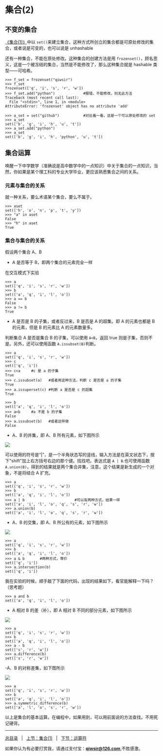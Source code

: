 # 集合(2)

## 不变的集合

[《集合(1)》](./118.md)中以 `set()`来建立集合，这种方式所创立的集合都是可原处修改的集合，或者说是可变的，也可以说是 unhashable

还有一种集合，不能在原处修改。这种集合的创建方法是用 `frozenset()`，顾名思义，这是一个被冻结的集合，当然是不能修改了，那么这种集合就是 hashable 类型——可哈希。

    >>> f_set = frozenset("qiwsir")
    >>> f_set
    frozenset(['q', 'i', 's', 'r', 'w'])
    >>> f_set.add("python")             #报错，不能修改，则无此方法
    Traceback (most recent call last):
      File "<stdin>", line 1, in <module>
    AttributeError: 'frozenset' object has no attribute 'add'
    
    >>> a_set = set("github")           #对比看一看，这是一个可以原处修改的 set
    >>> a_set
    set(['b', 'g', 'i', 'h', 'u', 't'])
    >>> a_set.add("python")
    >>> a_set
    set(['b', 'g', 'i', 'h', 'python', 'u', 't'])

## 集合运算

唤醒一下中学数学（准确说是高中数学中的一点知识）中关于集合的一点知识，当然，你如果是某个理工科的专业大学毕业，更应该熟悉集合之间的关系。

### 元素与集合的关系

就一种关系，要么术语某个集合，要么不属于。

    >>> aset
    set(['h', 'o', 'n', 'p', 't', 'y'])
    >>> "a" in aset
    False
    >>> "h" in aset
    True

### 集合与集合的关系

假设两个集合 A、B

- A 是否等于 B，即两个集合的元素完全一样

在交互模式下实验

    >>> a           
    set(['q', 'i', 's', 'r', 'w'])
    >>> b
    set(['a', 'q', 'i', 'l', 'o'])
    >>> a == b
    False
    >>> a != b
    True

- A 是否是 B 的子集，或者反过来，B 是否是 A 的超集。即 A 的元素也都是 B 的元素，但是 B 的元素比 A 的元素数量多。

判断集合 A 是否是集合 B 的子集，可以使用 `A<B`，返回 true 则是子集，否则不是。另外，还可以使用函数 `A.issubset(B)`判断。

    >>> a
    set(['q', 'i', 's', 'r', 'w'])
    >>> c
    set(['q', 'i'])
    >>> c<a     #c 是 a 的子集
    True
    >>> c.issubset(a)   #或者用这种方法，判断 c 是否是 a 的子集
    True
    >>> a.issuperset(c) #判断 a 是否是 c 的超集
    True
    
    >>> b
    set(['a', 'q', 'i', 'l', 'o'])
    >>> a<b     #a 不是 b 的子集
    False
    >>> a.issubset(b)   #或者这样做
    False

- A、B 的并集，即 A、B 所有元素，如下图所示

![](./1images/11901.png)

可以使用的符号是“|”，是一个半角状态写的竖线，输入方法是在英文状态下，按下"shift"加上右方括号右边的那个键。找找吧。表达式是 `A | B`.也可使用函数 `A.union(B)`，得到的结果就是两个集合并集，注意，这个结果是新生成的一个对象，不是将结合 A 扩充。

    >>> a
    set(['q', 'i', 's', 'r', 'w'])
    >>> b
    set(['a', 'q', 'i', 'l', 'o'])
    >>> a | b                       #可以有两种方式，结果一样
    set(['a', 'i', 'l', 'o', 'q', 's', 'r', 'w'])
    >>> a.union(b)
    set(['a', 'i', 'l', 'o', 'q', 's', 'r', 'w'])

- A、B 的交集，即 A、B 所公有的元素，如下图所示

![](./1images/11902.png)

    >>> a
    set(['q', 'i', 's', 'r', 'w'])
    >>> b
    set(['a', 'q', 'i', 'l', 'o'])
    >>> a & b       #两种方式，等价
    set(['q', 'i'])
    >>> a.intersection(b)
    set(['q', 'i'])

我在实验的时候，顺手敲了下面的代码，出现的结果如下，看官能解释一下吗？（思考题）

    >>> a and b
    set(['a', 'q', 'i', 'l', 'o'])

- A 相对 B 的差（补），即 A 相对 B 不同的部分元素，如下图所示

![](./1images/11903.png)

    >>> a
    set(['q', 'i', 's', 'r', 'w'])
    >>> b
    set(['a', 'q', 'i', 'l', 'o'])
    >>> a - b
    set(['s', 'r', 'w'])
    >>> a.difference(b)
    set(['s', 'r', 'w'])

-A、B 的对称差集，如下图所示

![](./1images/11904.png)

    >>> a
    set(['q', 'i', 's', 'r', 'w'])
    >>> b
    set(['a', 'q', 'i', 'l', 'o'])
    >>> a.symmetric_difference(b)
    set(['a', 'l', 'o', 's', 'r', 'w'])

以上是集合的基本运算。在编程中，如果用到，可以用前面说的方法查找。不用死记硬背。

------

[总目录](./index.md)&nbsp;&nbsp;&nbsp;|&nbsp;&nbsp;&nbsp;[上节：集合(1)](./118.md)&nbsp;&nbsp;&nbsp;|&nbsp;&nbsp;&nbsp;[下节：运算符](./120.md)

如果你认为有必要打赏我，请通过支付宝：**qiwsir@126.com**,不胜感激。